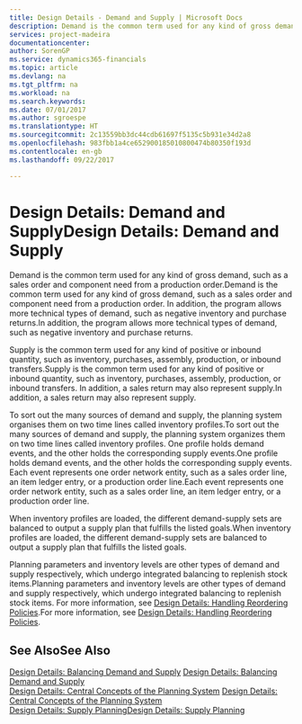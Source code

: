 ```yaml
---
title: Design Details - Demand and Supply | Microsoft Docs
description: Demand is the common term used for any kind of gross demand, such as a sales order and component need from a production order. In addition, the program allows more technical types of demand, such as negative inventory and purchase returns.
services: project-madeira
documentationcenter: 
author: SorenGP
ms.service: dynamics365-financials
ms.topic: article
ms.devlang: na
ms.tgt_pltfrm: na
ms.workload: na
ms.search.keywords: 
ms.date: 07/01/2017
ms.author: sgroespe
ms.translationtype: HT
ms.sourcegitcommit: 2c13559bb3dc44cdb61697f5135c5b931e34d2a8
ms.openlocfilehash: 983fbb1a4ce652900185010800474b80350f193d
ms.contentlocale: en-gb
ms.lasthandoff: 09/22/2017

---
```

# <a name="design-details-demand-and-supply"></a><span data-ttu-id="1d609-104">Design Details: Demand and Supply</span><span class="sxs-lookup"><span data-stu-id="1d609-104">Design Details: Demand and Supply</span></span>
<span data-ttu-id="1d609-105">Demand is the common term used for any kind of gross demand, such as a sales order and component need from a production order.</span><span class="sxs-lookup"><span data-stu-id="1d609-105">Demand is the common term used for any kind of gross demand, such as a sales order and component need from a production order.</span></span> <span data-ttu-id="1d609-106">In addition, the program allows more technical types of demand, such as negative inventory and purchase returns.</span><span class="sxs-lookup"><span data-stu-id="1d609-106">In addition, the program allows more technical types of demand, such as negative inventory and purchase returns.</span></span>  
  
 <span data-ttu-id="1d609-107">Supply is the common term used for any kind of positive or inbound quantity, such as inventory, purchases, assembly, production, or inbound transfers.</span><span class="sxs-lookup"><span data-stu-id="1d609-107">Supply is the common term used for any kind of positive or inbound quantity, such as inventory, purchases, assembly, production, or inbound transfers.</span></span> <span data-ttu-id="1d609-108">In addition, a sales return may also represent supply.</span><span class="sxs-lookup"><span data-stu-id="1d609-108">In addition, a sales return may also represent supply.</span></span>  
  
 <span data-ttu-id="1d609-109">To sort out the many sources of demand and supply, the planning system organises them on two time lines called inventory profiles.</span><span class="sxs-lookup"><span data-stu-id="1d609-109">To sort out the many sources of demand and supply, the planning system organizes them on two time lines called inventory profiles.</span></span> <span data-ttu-id="1d609-110">One profile holds demand events, and the other holds the corresponding supply events.</span><span class="sxs-lookup"><span data-stu-id="1d609-110">One profile holds demand events, and the other holds the corresponding supply events.</span></span> <span data-ttu-id="1d609-111">Each event represents one order network entity, such as a sales order line, an item ledger entry, or a production order line.</span><span class="sxs-lookup"><span data-stu-id="1d609-111">Each event represents one order network entity, such as a sales order line, an item ledger entry, or a production order line.</span></span>  
  
 <span data-ttu-id="1d609-112">When inventory profiles are loaded, the different demand-supply sets are balanced to output a supply plan that fulfills the listed goals.</span><span class="sxs-lookup"><span data-stu-id="1d609-112">When inventory profiles are loaded, the different demand-supply sets are balanced to output a supply plan that fulfills the listed goals.</span></span>  
  
 <span data-ttu-id="1d609-113">Planning parameters and inventory levels are other types of demand and supply respectively, which undergo integrated balancing to replenish stock items.</span><span class="sxs-lookup"><span data-stu-id="1d609-113">Planning parameters and inventory levels are other types of demand and supply respectively, which undergo integrated balancing to replenish stock items.</span></span> <span data-ttu-id="1d609-114">For more information, see [Design Details: Handling Reordering Policies](design-details-handling-reordering-policies.md).</span><span class="sxs-lookup"><span data-stu-id="1d609-114">For more information, see [Design Details: Handling Reordering Policies](design-details-handling-reordering-policies.md).</span></span>  
  
## <a name="see-also"></a><span data-ttu-id="1d609-115">See Also</span><span class="sxs-lookup"><span data-stu-id="1d609-115">See Also</span></span>  
 <span data-ttu-id="1d609-116">[Design Details: Balancing Demand and Supply](design-details-balancing-demand-and-supply.md) </span><span class="sxs-lookup"><span data-stu-id="1d609-116">[Design Details: Balancing Demand and Supply](design-details-balancing-demand-and-supply.md) </span></span>  
 <span data-ttu-id="1d609-117">[Design Details: Central Concepts of the Planning System](design-details-central-concepts-of-the-planning-system.md) </span><span class="sxs-lookup"><span data-stu-id="1d609-117">[Design Details: Central Concepts of the Planning System](design-details-central-concepts-of-the-planning-system.md) </span></span>  
 [<span data-ttu-id="1d609-118">Design Details: Supply Planning</span><span class="sxs-lookup"><span data-stu-id="1d609-118">Design Details: Supply Planning</span></span>](design-details-supply-planning.md)
